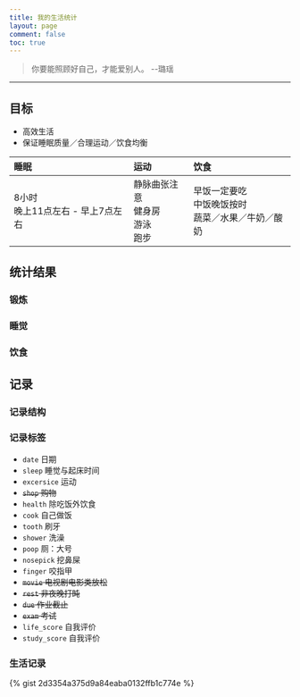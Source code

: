 ```yaml
---
title: 我的生活统计
layout: page
comment: false
toc: true
---
```



> 你要能照顾好自己，才能爱别人。 --璐瑶

---

## 目标
* 高效生活
* 保证睡眠质量／合理运动／饮食均衡

| 睡眠 | 运动 | 饮食 |
| :---| :--- | :--- |
| 8小时<br>晚上11点左右 - 早上7点左右 | 静脉曲张注意<br>健身房<br>游泳<br>跑步 | 早饭一定要吃<br>中饭晚饭按时<br>蔬菜／水果／牛奶／酸奶 |

## 统计结果

### 锻炼

### 睡觉

### 饮食

## 记录

### 记录结构

### 记录标签
- `date` 日期
- `sleep` 睡觉与起床时间
- `excersice` 运动
- <del>`shop` 购物</del>
- `health` 除吃饭外饮食
- `cook` 自己做饭
- `tooth` 刷牙
- `shower` 洗澡
- `poop` 厕：大号
- `nosepick` 挖鼻屎
- `finger` 咬指甲
- <del>`movie` 电视剧电影类放松</del>
- <del>`rest` 非夜晚打盹</del>
- <del>`due` 作业截止</del>
- <del>`exam` 考试</del>
- `life_score` 自我评价
- `study_score` 自我评价

### 生活记录
{% gist 2d3354a375d9a84eaba0132ffb1c774e %}
